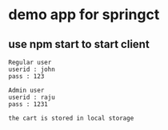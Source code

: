 # demo app for springct

## use npm start to start client

    Regular user
    userid : john
    pass : 123

    Admin user
    userid : raju
    pass : 1231

    the cart is stored in local storage
